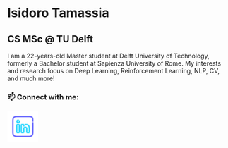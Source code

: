# Isidoro Tamassia
## CS MSc @ TU Delft

I am a 22-years-old Master student at Delft University of Technology, formerly a Bachelor student at Sapienza University of Rome. My interests and research focus on Deep Learning, Reinforcement Learning, NLP, CV, and much more!

### 📫 Connect with me:
[<img align="left" alt="CogSP | LinkedIn" width="70px" style="color:red" src="linkedin_logo.svg" />][linkedin]

[linkedin]: https://www.linkedin.com/in/r-gheda

<!--
**TheEmotionalProgrammer/TheEmotionalProgrammer** is a ✨ _special_ ✨ repository because its `README.md` (this file) appears on your GitHub profile.

Here are some ideas to get you started:

- 🔭 I’m currently working on ...
- 🌱 I’m currently learning ...
- 👯 I’m looking to collaborate on ...
- 🤔 I’m looking for help with ...
- 💬 Ask me about ...
- 📫 How to reach me: ...
- 😄 Pronouns: ...
- ⚡ Fun fact: ...
-->
